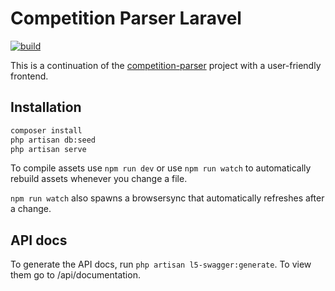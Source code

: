 # Competition Parser Laravel
[![build](https://github.com/rubenvanerk/competition-parser-lumen/workflows/build/badge.svg)](https://github.com/rubenvanerk/competition-parser-lumen/actions?query=workflow%3Abuild)

This is a continuation of the [competition-parser](https://github.com/rubenvanerk/competition-parser) project with a user-friendly frontend.

## Installation
```bash
composer install  
php artisan db:seed  
php artisan serve
```

To compile assets use `npm run dev` or use `npm run watch` to automatically rebuild assets whenever you change a file.

`npm run watch` also spawns a browsersync that automatically refreshes after a change.

## API docs
To generate the API docs, run `php artisan l5-swagger:generate`. To view them go to /api/documentation.
